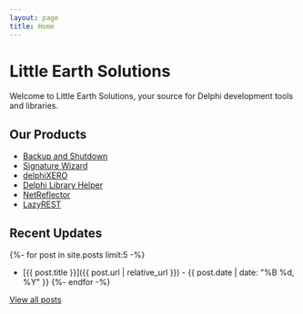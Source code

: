 ```yaml
---
layout: page
title: Home
---
```


# Little Earth Solutions

Welcome to Little Earth Solutions, your source for Delphi development tools and libraries.

## Our Products

* [Backup and Shutdown](/products/backup-and-shutdown/)
* [Signature Wizard](/products/signature-wizard/)
* [delphiXERO](/products/delphixero/)
* [Delphi Library Helper](/products/delphi-library-helper/)
* [NetReflector](/products/netreflector/)
* [LazyREST](/products/lazyrest/)

## Recent Updates

{%- for post in site.posts limit:5 -%}
* [{{ post.title }}]({{ post.url | relative_url }}) - {{ post.date | date: "%B %d, %Y" }}
{%- endfor -%}

[View all posts](/blog/)
